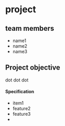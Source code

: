 # project
## team members
- name1
- name2
- name3
## Project objective
dot dot dot
#### Specification
- item1
- feature2
- feature3
- 

